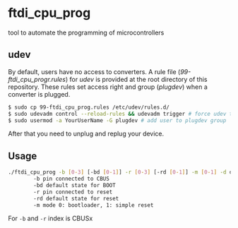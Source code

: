 # ftdi_cpu_prog
tool to automate the programming of microcontrollers

## udev
By default, users have no access to converters. A rule file
(*99-ftdi_cpu_progr.rules*) for *udev* is provided at the root directory
of this repository. These rules set access right and group (*plugdev*)
when a converter is plugged.

```bash
$ sudo cp 99-ftdi_cpu_prog.rules /etc/udev/rules.d/
$ sudo udevadm control --reload-rules && udevadm trigger # force udev to take new rule
$ sudo usermod -a YourUserName -G plugdev # add user to plugdev group
```
After that you need to unplug and replug your device.

## Usage

```bash
./ftdi_cpu_prog -b [0-3] [-bd [0-1]] -r [0-3] [-rd [0-1]] -m [0-1] -d device
        -b pin connected to CBUS
        -bd default state for BOOT
        -r pin connected to reset
        -rd default state for reset
        -m mode 0: bootloader, 1: simple reset
```

For `-b` and `-r` index is CBUSx
